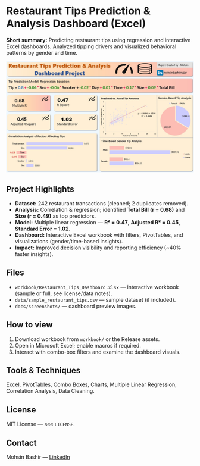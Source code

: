 # Restaurant Tips Prediction & Analysis Dashboard (Excel)

**Short summary:** Predicting restaurant tips using regression and interactive Excel dashboards. Analyzed tipping drivers and visualized behavioral patterns by gender and time.

![Dashboard overview](docs/screenshots/restaurant-tips-dashboard.jpg)

## Project Highlights
- **Dataset:** 242 restaurant transactions (cleaned; 2 duplicates removed).
- **Analysis:** Correlation & regression; identified **Total Bill (r = 0.68)** and **Size (r = 0.49)** as top predictors.
- **Model:** Multiple linear regression — **R² = 0.47**, **Adjusted R² = 0.45**, **Standard Error = 1.02**.
- **Dashboard:** Interactive Excel workbook with filters, PivotTables, and visualizations (gender/time-based insights).
- **Impact:** Improved decision visibility and reporting efficiency (~40% faster insights).

## Files
- `workbook/Restaurant_Tips_Dashboard.xlsx` — interactive workbook (sample or full, see license/data notes).
- `data/sample_restaurant_tips.csv` — sample dataset (if included).
- `docs/screenshots/` — dashboard preview images.

## How to view
1. Download workbook from `workbook/` or the Release assets.
2. Open in Microsoft Excel; enable macros if required.
3. Interact with combo-box filters and examine the dashboard visuals.

## Tools & Techniques
Excel, PivotTables, Combo Boxes, Charts, Multiple Linear Regression, Correlation Analysis, Data Cleaning.

## License
MIT License — see `LICENSE`.

## Contact
Mohsin Bashir — [LinkedIn](https://www.linkedin.com/in/mohsinbashirnajar)
